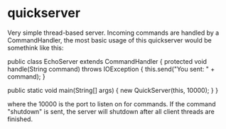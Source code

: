 quickserver
===========

Very simple thread-based server. Incoming commands are handled by a CommandHandler, the most basic usage of this
quickserver would be somethink like this:

public class EchoServer extends CommandHandler {
  protected void handle(String command) throws IOException {
    this.send("You sent: " + command);
  }
  
  public static void main(String[] args) {
    new QuickServer(this, 10000);
  }
}

where the 10000 is the port to listen on for commands. If the command "shutdown" is sent, the server will shutdown
after all client threads are finished.
